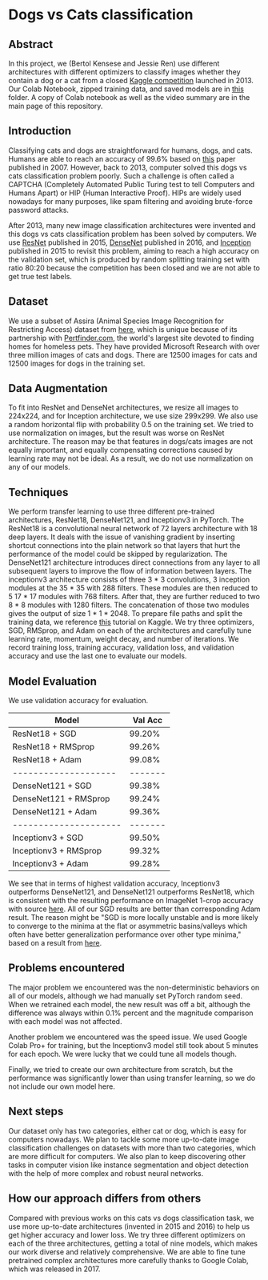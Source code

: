 # Dogs vs Cats classification

## Abstract
In this project, we (Bertol Kensese and Jessie Ren) use different architectures with different optimizers to classify images whether they contain a dog or a cat from a closed [Kaggle competition](https://www.kaggle.com/competitions/dogs-vs-cats) launched in 2013. Our Colab Notebook, zipped training data, and saved models are in [this](https://drive.google.com/drive/folders/1iOM1WSRxZ6KjXmnzThOcMCm1kGbsPxhF?usp=sharing) folder. A copy of Colab notebook as well as the video summary are in the main page of this repository.


## Introduction
Classifying cats and dogs are straightforward for humans, dogs, and cats. Humans are able to reach an accuracy of 99.6% based on [this](https://www.microsoft.com/en-us/research/publication/asirra-a-captcha-that-exploits-interest-aligned-manual-image-categorization/) paper published in 2007. However, back to 2013, computer solved this dogs vs cats classification problem poorly. Such a challenge is often called a CAPTCHA (Completely Automated Public Turing test to tell Computers and Humans Apart) or HIP (Human Interactive Proof). HIPs are widely used nowadays for many purposes, like spam filtering and avoiding brute-force password attacks.

After 2013, many new image classification architectures were invented and this dogs vs cats classification problem has been solved by computers. We use [ResNet](https://arxiv.org/abs/1512.03385) published in 2015, [DenseNet](https://arxiv.org/abs/1608.06993) published in 2016, and [Inception](https://arxiv.org/abs/1512.00567) published in 2015 to revisit this problem, aiming to reach a high accuracy on the validation set, which is produced by random splitting training set with ratio 80:20 because the competition has been closed and we are not able to get true test labels.

## Dataset
We use a subset of Assira (Animal Species Image Recognition for Restricting Access) dataset from [here](https://www.microsoft.com/en-us/download/details.aspx?id=54765), which is unique because of its partnership with [Pertfinder.com](https://www.petfinder.com/), the world's largest site devoted to finding homes for homeless pets. They have provided Microsoft Research with over three million images of cats and dogs. There are 12500 images for cats and 12500 images for dogs in the training set.

## Data Augmentation
To fit into ResNet and DenseNet architectures, we resize all images to 224x224, and for Inception architecture, we use size 299x299. We also use a random horizontal flip with probability 0.5 on the training set. We tried to use normalization on images, but the result was worse on ResNet architecture. The reason may be that features in dogs/cats images are not equally important, and equally compensating corrections caused by learning rate may not be ideal. As a result, we do not use normalization on any of our models.

## Techniques
We perform transfer learning to use three different pre-trained architectures, ResNet18, DenseNet121, and Inceptionv3 in PyTorch. The ResNet18 is a convolutional neural network of 72 layers architecture with 18 deep layers. It deals with the issue of vanishing gradient by inserting shortcut connections into the plain network so that layers that hurt the performance of the model could be skipped by regularization.  The DenseNet121 architecture introduces direct connections from any layer to all subsequent layers to improve the flow of information between layers.  The inceptionv3 architecture consists of three 3 * 3 convolutions, 3  inception modules at the 35 * 35 with 288 filters. These modules are then reduced to 5 17 * 17 modules with 768 filters. After that, they are further reduced to two  8 * 8 modules with 1280 filters. The concatenation of those two modules gives the output of size 1 * 1 * 2048.  To prepare file paths and split the training data, we reference [this](https://www.kaggle.com/code/wasdac/dogs-vs-cats-transfer-learning) tutorial on Kaggle. We try three optimizers, SGD, RMSprop, and Adam on each of the architectures and carefully tune learning rate, momentum, weight decay, and number of iterations. We record training loss, training accuracy, validation loss, and validation accuracy and use the last one to evaluate our models.

## Model Evaluation
We use validation accuracy for evaluation.

| Model                 | Val Acc |
| --------------------- | ------- |
| ResNet18 + SGD        | 99.20%  |
| ResNet18 + RMSprop    | 99.26%  | 
| ResNet18 + Adam       | 99.08%  |
| --------------------  | ------- |
| DenseNet121 + SGD     | 99.38%  |
| DenseNet121 + RMSprop | 99.24%  |
| DenseNet121 + Adam    | 99.36%  |
| --------------------- | ------- |
| Inceptionv3 + SGD     | 99.50%  |
| Inceptionv3 + RMSprop | 99.32%  |
| Inceptionv3 + Adam    | 99.28%  |

We see that in terms of highest validation accuracy, Inceptionv3 outperforms DenseNet121, and DenseNet121 outperforms ResNet18, which is consistent with the resulting performance on ImageNet 1-crop accuracy with source [here](https://pytorch.org/vision/stable/models.html). All of our SGD results are better than corresponding Adam result. The reason might be "SGD is more locally unstable and is more likely to converge to the minima at the flat or asymmetric basins/valleys which often have better generalization performance over other type minima," based on a result from [here](https://proceedings.neurips.cc/paper/2020/file/f3f27a324736617f20abbf2ffd806f6d-Paper.pdf).

## Problems encountered
The major problem we encountered was the non-deterministic behaviors on all of our models, although we had manually set PyTorch random seed. When we retrained each model, the new result was off a bit, although the difference was always within 0.1% percent and the magnitude comparison with each model was not affected.

Another problem we encountered was the speed issue. We used Google Colab Pro+ for training, but the Inceptionv3 model still took about 5 minutes for each epoch. We were lucky that we could tune all models though.

Finally, we tried to create our own architecture from scratch, but the performance was significantly lower than using transfer learning, so we do not include our own model here.

## Next steps
Our dataset only has two categories, either cat or dog, which is easy for computers nowadays. We plan to tackle some more up-to-date image classification challenges on datasets with more than two categories, which are more difficult for computers. We also plan to keep discovering other tasks in computer vision like instance segmentation and object detection with the help of more complex and robust neural networks.

## How our approach differs from others
Compared with previous works on this cats vs dogs classification task, we use more up-to-date architectures (invented in 2015 and 2016) to help us get higher accuracy and lower loss. We try three different optimizers on each of the three architectures, getting a total of nine models, which makes our work diverse and relatively comprehensive. We are able to fine tune pretrained complex architectures more carefully thanks to Google Colab, which was released in 2017.



